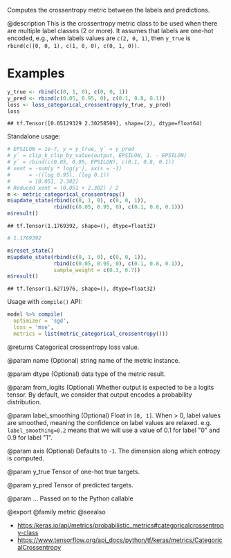Computes the crossentropy metric between the labels and predictions.

@description
This is the crossentropy metric class to be used when there are multiple
label classes (2 or more). It assumes that labels are one-hot encoded,
e.g., when labels values are `c(2, 0, 1)`, then
`y_true` is `rbind(c([0, 0, 1), c(1, 0, 0), c(0, 1, 0))`.

# Examples

```r
y_true <- rbind(c(0, 1, 0), c(0, 0, 1))
y_pred <- rbind(c(0.05, 0.95, 0), c(0.1, 0.8, 0.1))
loss <- loss_categorical_crossentropy(y_true, y_pred)
loss
```

```
## tf.Tensor([0.05129329 2.30258509], shape=(2), dtype=float64)
```
Standalone usage:


```r
# EPSILON = 1e-7, y = y_true, y` = y_pred
# y` = clip_k_clip_by_value(output, EPSILON, 1. - EPSILON)
# y` = rbind(c(0.05, 0.95, EPSILON), c(0.1, 0.8, 0.1))
# xent = -sum(y * log(y'), axis = -1)
#      = -((log 0.95), (log 0.1))
#      = [0.051, 2.302]
# Reduced xent = (0.051 + 2.302) / 2
m <- metric_categorical_crossentropy()
m$update_state(rbind(c(0, 1, 0), c(0, 0, 1)),
               rbind(c(0.05, 0.95, 0), c(0.1, 0.8, 0.1)))
m$result()
```

```
## tf.Tensor(1.1769392, shape=(), dtype=float32)
```

```r
# 1.1769392
```


```r
m$reset_state()
m$update_state(rbind(c(0, 1, 0), c(0, 0, 1)),
               rbind(c(0.05, 0.95, 0), c(0.1, 0.8, 0.1)),
               sample_weight = c(0.3, 0.7))
m$result()
```

```
## tf.Tensor(1.6271976, shape=(), dtype=float32)
```

Usage with `compile()` API:


```r
model %>% compile(
  optimizer = 'sgd',
  loss = 'mse',
  metrics = list(metric_categorical_crossentropy()))
```

@returns
Categorical crossentropy loss value.

@param name
(Optional) string name of the metric instance.

@param dtype
(Optional) data type of the metric result.

@param from_logits
(Optional) Whether output is expected to be
a logits tensor. By default, we consider that output
encodes a probability distribution.

@param label_smoothing
(Optional) Float in `[0, 1]`.
When > 0, label values are smoothed, meaning the confidence
on label values are relaxed. e.g. `label_smoothing=0.2` means
that we will use a value of 0.1 for label
"0" and 0.9 for label "1".

@param axis
(Optional) Defaults to `-1`.
The dimension along which entropy is computed.

@param y_true
Tensor of one-hot true targets.

@param y_pred
Tensor of predicted targets.

@param ...
Passed on to the Python callable

@export
@family metric
@seealso
+ <https:/keras.io/api/metrics/probabilistic_metrics#categoricalcrossentropy-class>
+ <https://www.tensorflow.org/api_docs/python/tf/keras/metrics/CategoricalCrossentropy>

